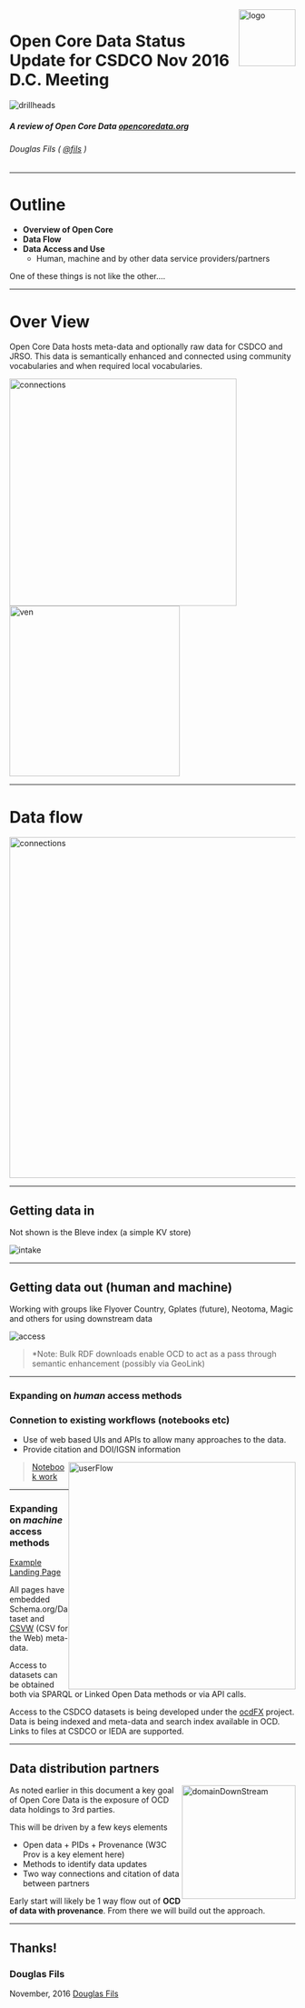 <!-- $theme: default -->
<!-- template: invert -->
<!-- page_number: true -->
<!-- footer: This presentation is at https://github.com/OpenCoreData/ocdDocumentation/tree/master/Talks -->

<img src="./media/logo22.png" alt="logo" style="float:right; width: 100px;"/>

Open Core Data Status Update for CSDCO Nov 2016 D.C. Meeting  
===
![drillheads](./media/drillHeads.jpg)  

##### A review of Open Core Data [opencoredata.org](http://opencoredata.org)
###### Douglas Fils ( [@fils](https://twitter.com/fils) )
--- 
# Outline

- **Overview of Open Core**
- **Data Flow**
- **Data Access and Use**
	- Human, machine and by other data service providers/partners

One of these things is not like the other....

---
# Over View

Open Core Data hosts meta-data and optionally raw data for CSDCO and JRSO.  This data is semantically enhanced and connected using community vocabularies and when required local vocabularies.  

<img src="./media/connections.png" alt="connections" style="width: 400px;"/>
<img src="./media/ven.png" alt="ven" style="width: 300px;"/>

---
# Data flow

<img src="./media/bubbles.png" alt="connections" style="align:right; height: 600px;"/>

---
## Getting data in
Not shown is the Bleve index (a simple KV store)

![intake](./media/intake.png)

---

## Getting data out (human and machine)

Working with groups like Flyover Country, Gplates (future), Neotoma, Magic and others for using downstream data

![access](./media/access.png)

> *Note: Bulk RDF downloads enable OCD to act as a pass through semantic enhancement (possibly via GeoLink)

---
### Expanding on *human* access methods
### Connetion to existing workflows (notebooks etc)

* Use of web based UIs and APIs to allow many approaches to the data.
* Provide citation and DOI/IGSN information

<img src="./media/userFlow.png" alt="userFlow" style="float:right;height: 400px;"/>

> [Notebook work](https://github.com/OpenCoreData/OpenCoreNotebooks)

---
### Expanding on *machine* access methods

[Example Landing Page](http://opencoredata.org/doc/dataset/2de213cc-ea25-435b-b46e-781bd60d9e5c)

All pages have embedded Schema.org/Dataset and [CSVW](https://www.w3.org/TR/2015/REC-tabular-data-model-20151217/) (CSV for the Web) meta-data.

Access to datasets can be obtained both via SPARQL or Linked Open Data methods or via API calls.  

Access to the CSDCO datasets is being developed under the [ocdFX](https://github.com/OpenCoreData/ocdFX) project.  Data is being indexed and meta-data and search index available in OCD.  Links to files at CSDCO or IEDA are supported. 

---
## Data distribution partners
<img src="./media/domainDownStream.png" alt="domainDownStream" style="float:right;height: 200px;"/>

As noted earlier in this document a key goal of Open Core Data is the exposure of OCD data holdings to 3rd parties.

This will be driven by a few keys elements

- Open data + PIDs + Provenance (W3C Prov is a key element here)
- Methods to identify data updates
- Two way connections and citation of data between partners

Early start will likely be 1 way flow out of **OCD of data with provenance**.  From there we will build out the approach.

---


## Thanks! 

### Douglas Fils

November, 2016 [Douglas Fils](https://github.com/fils)
